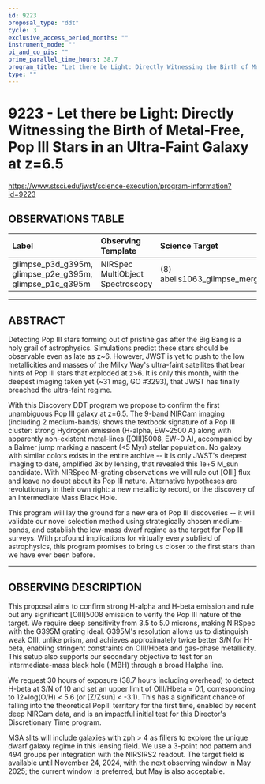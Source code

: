 ```yaml
---
id: 9223
proposal_type: "ddt"
cycle: 3
exclusive_access_period_months: ""
instrument_mode: ""
pi_and_co_pis: ""
prime_parallel_time_hours: 38.7
program_title: "Let there be Light: Directly Witnessing the Birth of Metal-Free, Pop III Stars in an Ultra-Faint Galaxy at z=6.5"
type: ""
---
```

# 9223 - Let there be Light: Directly Witnessing the Birth of Metal-Free, Pop III Stars in an Ultra-Faint Galaxy at z=6.5
https://www.stsci.edu/jwst/science-execution/program-information?id=9223
## OBSERVATIONS TABLE
| Label                                                              | Observing Template             | Science Target                        |
| :----------------------------------------------------------------- | :----------------------------- | :------------------------------------ |
| glimpse_p3d_g395m, glimpse_p2e_g395m, glimpse_p1c_g395m           | NIRSpec MultiObject Spectroscopy | (8) abells1063_glimpse_merged_v2      |

---

## ABSTRACT

Detecting Pop III stars forming out of pristine gas after the Big Bang is a holy grail of astrophysics. Simulations predict these stars should be observable even as late as z~6. However, JWST is yet to push to the low metallicities and masses of the Milky Way's ultra-faint satellites that bear hints of Pop III stars that exploded at z>6. It is only this month, with the deepest imaging taken yet (~31 mag, GO #3293), that JWST has finally breached the ultra-faint regime.

With this Discovery DDT program we propose to confirm the first unambiguous Pop III galaxy at z=6.5. The 9-band NIRCam imaging (including 2 medium-bands) shows the textbook signature of a Pop III cluster: strong Hydrogen emission (H-alpha, EW~2500 A) along with apparently non-existent metal-lines ([OIII]5008, EW~0 A), accompanied by a Balmer jump marking a nascent (<5 Myr) stellar population. No galaxy with similar colors exists in the entire archive -- it is only JWST's deepest imaging to date, amplified 3x by lensing, that revealed this 1e+5 M_sun candidate. With NIRSpec M-grating observations we will rule out [OIII] flux and leave no doubt about its Pop III nature. Alternative hypotheses are revolutionary in their own right: a new metallicity record, or the discovery of an Intermediate Mass Black Hole.

This program will lay the ground for a new era of Pop III discoveries -- it will validate our novel selection method using strategically chosen medium-bands, and establish the low-mass dwarf regime as the target for Pop III surveys. With profound implications for virtually every subfield of astrophysics, this program promises to bring us closer to the first stars than we have ever been before.

---

## OBSERVING DESCRIPTION

This proposal aims to confirm strong H-alpha and H-beta emission and rule out any significant [OIII]5008 emission to verify the Pop III nature of the target. We require deep sensitivity from 3.5 to 5.0 microns, making NIRSpec with the G395M grating ideal. G395M's resolution allows us to distinguish weak OIII, unlike prism, and achieves approximately twice better S/N for H-beta, enabling stringent constraints on OIII/Hbeta and gas-phase metallicity. This setup also supports our secondary objective to test for an intermediate-mass black hole (IMBH) through a broad Halpha line.

We request 30 hours of exposure (38.7 hours including overhead) to detect H-beta at S/N of 10 and set an upper limit of OIII/Hbeta = 0.1, corresponding to 12+log(O/H) < 5.6 (or [Z/Zsun] < -3.1). This has a significant chance of falling into the theoretical PopIII territory for the first time, enabled by recent deep NIRCam data, and is an impactful initial test for this Director's Discretionary Time program.

MSA slits will include galaxies with zph > 4 as fillers to explore the unique dwarf galaxy regime in this lensing field. We use a 3-point nod pattern and 494 groups per integration with the NIRSIRS2 readout. The target field is available until November 24, 2024, with the next observing window in May 2025; the current window is preferred, but May is also acceptable.